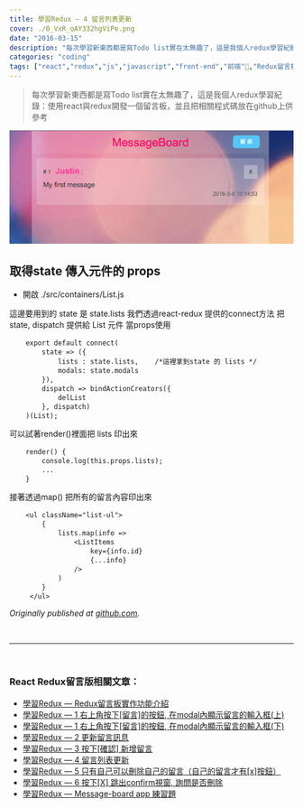 ```yaml
---
title: 學習Redux — 4 留言列表更新
cover: ./0_VxR_oAY332hgViPe.png
date: "2016-03-15"
description: "每次學習新東西都是寫Todo list實在太無趣了，這是我個人redux學習紀錄：使用react與redux開發一個留言板，並且把相關程式碼放在github上供參考"
categories: "coding"
tags: ["react","redux","js","javascript","front-end","前端","Redux留言板系列"]
---
```


> 每次學習新東西都是寫Todo list實在太無趣了，這是我個人redux學習紀錄：使用react與redux開發一個留言板，並且把相關程式碼放在github上供參考


![](./0_VxR_oAY332hgViPe.png)

## 取得state 傳入元件的 props

* 開啟 ./src/containers/List.js

這邊要用到的 state 是 state.lists
 我們透過react-redux 提供的connect方法
 把 state, dispatch 提供給 List 元件 當props使用
```
    export default connect(
        state => ({
            lists : state.lists,    /*這裡拿到state 的 lists */
            modals: state.modals
        }),
        dispatch => bindActionCreators({
            delList
        }, dispatch)
    )(List);
```

可以試著render()裡面把 lists 印出來

```
    render() {
        console.log(this.props.lists);
        ...
    }
```

接著透過map() 把所有的留言內容印出來
```
    <ul className="list-ul">
        {
            lists.map(info =>
                <ListItems
                    key={info.id}
                    {...info}
                />
            )
        }
     </ul>
```

*Originally published at [github.com](https://github.com/justin3737/redux-message-board/issues/9).*



<br/>
<hr/>
<br/>


### React Redux留言版相關文章：
- <a href="/blog/react-redux-messageboard-0-intro/">學習Redux — Redux留言板實作功能介紹</a><br/>
- <a href="/blog/react-redux-messageboard-1/">學習Redux — 1 右上角按下[留言]的按鈕, 在modal內顯示留言的輸入框(上)</a><br/>
- <a href="/blog/react-redux-messageboard-1-2/">學習Redux — 1 右上角按下[留言]的按鈕, 在modal內顯示留言的輸入框(下)</a><br/>
- <a href="/blog/react-redux-messageboard-2">學習Redux — 2 更新留言訊息</a><br/>
- <a href="/blog/react-redux-messageboard-3/">學習Redux — 3 按下[確認] 新增留言</a><br/>
- <a href="/blog/react-redux-messageboard-4/">學習Redux — 4 留言列表更新</a><br/>
- <a href="/blog/react-redux-messageboard-5/">學習Redux — 5 只有自己可以刪除自己的留言（自己的留言才有[x]按鈕）</a><br/>
- <a href="/blog/react-redux-messageboard-6/">學習Redux — 6 按下[X] 跳出confirm視窗, 詢問是否刪除</a><br/>
- <a href="/blog/react-redux-messageboard-7-practice/">學習Redux — Message-board app 練習題</a><br/>